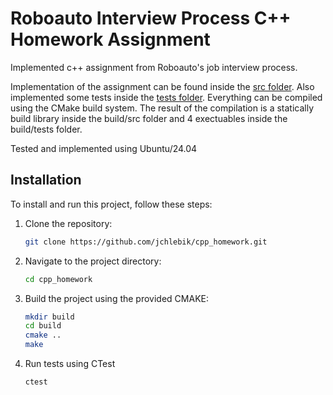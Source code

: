 # Roboauto Interview Process C++ Homework Assignment
Implemented c++ assignment from Roboauto's job interview process.

Implementation of the assignment can be found inside the [src folder](src/assignment.cpp). Also implemented some tests inside the [tests folder](tests/). Everything can be compiled using the CMake build system. The result of the compilation is a statically build library inside the build/src folder and 4 exectuables inside the build/tests folder.

Tested and implemented using Ubuntu/24.04

## Installation
To install and run this project, follow these steps:

1. Clone the repository:
    ```sh
    git clone https://github.com/jchlebik/cpp_homework.git
    ```
2. Navigate to the project directory:
    ```sh
    cd cpp_homework
    ```
4. Build the project using the provided CMAKE:
    ```sh
    mkdir build
    cd build
    cmake ..
    make
    ```
5. Run tests using CTest
    ```
    ctest
    ```
